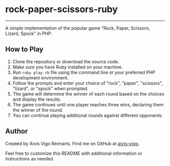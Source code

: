 # rock-paper-scissors-ruby
---

A simple implementation of the popular game "Rock, Paper, Scissors, Lizard, Spock" in PHP.

## How to Play

1. Clone the repository or download the source code.
2. Make sure you have Ruby installed on your machine.
3. Run `ruby play.rb` file using the command line or your preferred PHP development environment.
4. Follow the prompts and enter your choice of "rock", "paper", "scissors", "lizard", or "spock" when prompted.
5. The game will determine the winner of each round based on the choices and display the results.
6. The game continues until one player reaches three wins, declaring them the winner of the round.
7. You can continue playing additional rounds against different opponents.

## Author

Created by Aivis Vigo Reimarts. Find me on GitHub at [aivis-vigo](https://github.com/aivis-vigo).

Feel free to customize this README with additional information or instructions as needed.
